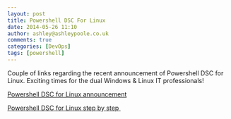 ```yaml
---
layout: post
title: Powershell DSC For Linux
date: 2014-05-26 11:10
author: ashley@ashleypoole.co.uk
comments: true
categories: [DevOps]
tags: [powershell]
---
```

Couple of links regarding the recent announcement of Powershell DSC for Linux. Exciting times for the dual Windows &amp; Linux IT professionals!

<a title="Powershell DSC for Linux annocement" href="http://blogs.msdn.com/b/powershell/archive/2014/05/19/announcing-windows-powershell-desired-state-configuration-for-linux.aspx" target="_blank">Powershell DSC for Linux announcement</a>

<a title="Powershell DSC for Linux step by step " href="http://blogs.technet.com/b/privatecloud/archive/2014/05/19/powershell-dsc-for-linux-step-by-step.aspx" target="_blank">Powershell DSC for Linux step by step </a>
